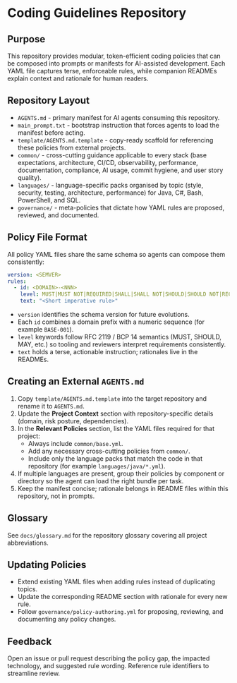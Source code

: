 # Coding Guidelines Repository

## Purpose
This repository provides modular, token-efficient coding policies that can be composed into prompts or manifests for AI-assisted development. Each YAML file captures terse, enforceable rules, while companion READMEs explain context and rationale for human readers.

## Repository Layout
- `AGENTS.md` - primary manifest for AI agents consuming this repository.
- `main_prompt.txt` - bootstrap instruction that forces agents to load the manifest before acting.
- `template/AGENTS.md.template` - copy-ready scaffold for referencing these policies from external projects.
- `common/` - cross-cutting guidance applicable to every stack (base expectations, architecture, CI/CD, observability, performance, documentation, compliance, AI usage, commit hygiene, and user story quality).
- `languages/` - language-specific packs organised by topic (style, security, testing, architecture, performance) for Java, C#, Bash, PowerShell, and SQL.
- `governance/` - meta-policies that dictate how YAML rules are proposed, reviewed, and documented.

## Policy File Format
All policy YAML files share the same schema so agents can compose them consistently:
```yaml
version: <SEMVER>
rules:
  - id: <DOMAIN>-<NNN>
    level: MUST|MUST NOT|REQUIRED|SHALL|SHALL NOT|SHOULD|SHOULD NOT|RECOMMENDED|MAY|OPTIONAL
    text: "<Short imperative rule>"
```
- `version` identifies the schema version for future evolutions.
- Each `id` combines a domain prefix with a numeric sequence (for example `BASE-001`).
- `level` keywords follow RFC 2119 / BCP 14 semantics (MUST, SHOULD, MAY, etc.) so tooling and reviewers interpret requirements consistently.
- `text` holds a terse, actionable instruction; rationales live in the READMEs.

## Creating an External `AGENTS.md`
1. Copy `template/AGENTS.md.template` into the target repository and rename it to `AGENTS.md`.
2. Update the **Project Context** section with repository-specific details (domain, risk posture, dependencies).
3. In the **Relevant Policies** section, list the YAML files required for that project:
   - Always include `common/base.yml`.
   - Add any necessary cross-cutting policies from `common/`.
   - Include only the language packs that match the code in that repository (for example `languages/java/*.yml`).
4. If multiple languages are present, group their policies by component or directory so the agent can load the right bundle per task.
5. Keep the manifest concise; rationale belongs in README files within this repository, not in prompts.

## Glossary
See `docs/glossary.md` for the repository glossary covering all project abbreviations.

## Updating Policies
- Extend existing YAML files when adding rules instead of duplicating topics.
- Update the corresponding README section with rationale for every new rule.
- Follow `governance/policy-authoring.yml` for proposing, reviewing, and documenting any policy changes.

## Feedback
Open an issue or pull request describing the policy gap, the impacted technology, and suggested rule wording. Reference rule identifiers to streamline review.
